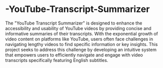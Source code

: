 # -YouTube-Transcript-Summarizer

The "YouTube Transcript Summarizer" is designed to enhance the accessibility and usability of YouTube videos by providing concise and informative summaries of their transcripts. With the exponential growth of video content on platforms like YouTube, users often face challenges in navigating lengthy videos to find specific information or key insights. This project seeks to address this challenge by developing an intuitive system that empowers users to efficiently navigate and engage with video transcripts specifically featuring English subtitles.


